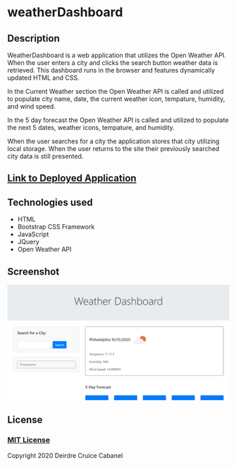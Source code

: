 # weatherDashboard

## Description 

WeatherDashboard is a web application that utilizes the Open Weather API.  When the user enters a city and clicks the search button weather data is retrieved.  This dashboard runs in the browser and features dynamically updated HTML and CSS. 

In the Current Weather section the Open Weather API is called and utilized to populate city name, date, the current weather icon, tempature, humidity, and wind speed. 

In the 5 day forecast the Open Weather API is called and utilized to populate the next 5 dates, weather icons, tempature, and humidity.  

When the user searches for a city the application stores that city utilizing local storage.  When the user returns to the site their previously searched city data is still presented.  

## [Link to Deployed Application](https://dmcc789.github.io/weatherDashboard/)

## Technologies used 
* HTML
* Bootstrap CSS Framework
* JavaScript
* JQuery
* Open Weather API

## Screenshot 

![Application Screen Shot](weatherpic.png) 

## License
### [MIT License](https://opensource.org/licenses/MIT)
Copyright 2020 Deirdre Cruice Cabanel